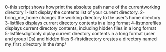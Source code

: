 0-this script shows how print the absolute path name of the currentworking directory
1-listit display the contents list of your current directory.
2-bring_me_home changes the working directory to the user’s home directory
3-listfiles displays current directory contents in a long format
4-listmorefiles displays current directory contents, including hidden files in a long format
5-listfilesdigitonly diplay current directory contents in a long format (user and group IDs) and hidden files
6-firstdirectory creates a directory named my_first_directory in the /tmp/